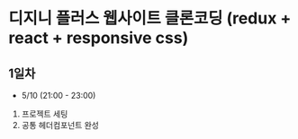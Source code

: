 # 디지니 플러스 웹사이트 클론코딩 (redux + react + responsive css)

## 1일차

- 5/10 (21:00 - 23:00)

1. 프로젝트 세팅
2. 공통 헤더컴포넌트 완성
